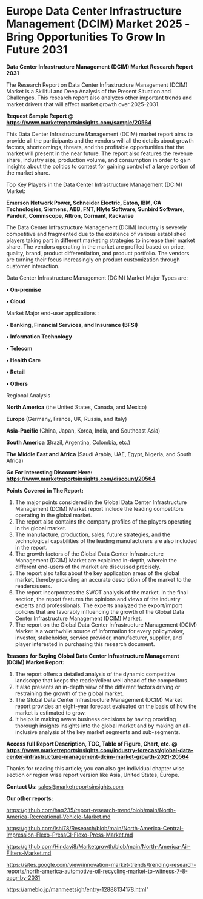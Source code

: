 # Europe Data Center Infrastructure Management (DCIM) Market 2025 -Bring Opportunities To Grow In Future 2031

<strong>Data Center Infrastructure Management (DCIM) Market Research Report 2031</strong>

The Research Report on Data Center Infrastructure Management (DCIM) Market is a Skillful and Deep Analysis of the Present Situation and Challenges. This research report also analyzes other important trends and market drivers that will affect market growth over 2025-2031.

<strong>Request Sample Report @ <a href=https://www.marketreportsinsights.com/sample/20564>https://www.marketreportsinsights.com/sample/20564</a></strong>

This Data Center Infrastructure Management (DCIM) market report aims to provide all the participants and the vendors will all the details about growth factors, shortcomings, threats, and the profitable opportunities that the market will present in the near future. The report also features the revenue share, industry size, production volume, and consumption in order to gain insights about the politics to contest for gaining control of a large portion of the market share.

Top Key Players in the Data Center Infrastructure Management (DCIM) Market:

<strong>Emerson Network Power, Schneider Electric, Eaton, IBM, CA Technologies, Siemens, ABB, FNT, Nlyte Software, Sunbird Software, Panduit, Commscope, Altron, Cormant, Rackwise</strong>

The Data Center Infrastructure Management (DCIM) Industry is severely competitive and fragmented due to the existence of various established players taking part in different marketing strategies to increase their market share. The vendors operating in the market are profiled based on price, quality, brand, product differentiation, and product portfolio. The vendors are turning their focus increasingly on product customization through customer interaction.

Data Center Infrastructure Management (DCIM) Market Major Types are:

<strong>• On-premise

• Cloud</strong>

Market Major end-user applications :

<strong>• Banking, Financial Services, and Insurance (BFSI)

• Information Technology

• Telecom

• Health Care

• Retail

• Others</strong>

Regional Analysis

</u><strong><b>North America</b></strong> (the United States, Canada, and Mexico)

<strong><b>Europe </b></strong>(Germany, France, UK, Russia, and Italy)

<strong><b>Asia-Pacific</b></strong> (China, Japan, Korea, India, and Southeast Asia)

<strong><b>South America</b></strong> (Brazil, Argentina, Colombia, etc.)

<strong><b>The Middle East and Africa</b></strong> (Saudi Arabia, UAE, Egypt, Nigeria, and South Africa)

<strong>Go For Interesting Discount Here: <a href=https://www.marketreportsinsights.com/discount/20564>https://www.marketreportsinsights.com/discount/20564</a></strong>

<strong>Points Covered in The Report:</strong>
<ol>
  <li>The major points considered in the Global Data Center Infrastructure Management (DCIM) Market report include the leading competitors operating in the global market.</li>
  <li>The report also contains the company profiles of the players operating in the global market.</li>
  <li>The manufacture, production, sales, future strategies, and the technological capabilities of the leading manufacturers are also included in the report.</li>
  <li>The growth factors of the Global Data Center Infrastructure Management (DCIM) Market are explained in-depth, wherein the different end-users of the market are discussed precisely.</li>
  <li>The report also talks about the key application areas of the global market, thereby providing an accurate description of the market to the readers/users.</li>
  <li>The report incorporates the SWOT analysis of the market. In the final section, the report features the opinions and views of the industry experts and professionals. The experts analyzed the export/import policies that are favorably influencing the growth of the Global Data Center Infrastructure Management (DCIM) Market.</li>
  <li>The report on the Global Data Center Infrastructure Management (DCIM) Market is a worthwhile source of information for every policymaker, investor, stakeholder, service provider, manufacturer, supplier, and player interested in purchasing this research document.</li>
</ol>
<strong>Reasons for Buying Global Data Center Infrastructure Management (DCIM) Market Report:</strong>

<ol>
  <li>The report offers a detailed analysis of the dynamic competitive landscape that keeps the reader/client well ahead of the competitors.</li>
  <li>It also presents an in-depth view of the different factors driving or restraining the growth of the global market.</li>
  <li>The Global Data Center Infrastructure Management (DCIM) Market report provides an eight-year forecast evaluated on the basis of how the market is estimated to grow.</li>
  <li>It helps in making aware business decisions by having providing thorough insights insights into the global market and by making an all-inclusive analysis of the key market segments and sub-segments.</li>
</ol>
<strong>Access full Report Description, TOC, Table of Figure, Chart, etc. @ <a href=https://www.marketreportsinsights.com/industry-forecast/global-data-center-infrastructure-management-dcim-market-growth-2021-20564>https://www.marketreportsinsights.com/industry-forecast/global-data-center-infrastructure-management-dcim-market-growth-2021-20564</a></strong>


Thanks for reading this article; you can also get individual chapter wise section or region wise report version like Asia, United States, Europe.

<strong>Contact Us:</strong>
sales@marketreportsinsights.com

<strong>Our other reports:</strong>

<a href=https://github.com/haq235/report-research-trend/blob/main/North-America-Recreational-Vehicle-Market.md>https://github.com/haq235/report-research-trend/blob/main/North-America-Recreational-Vehicle-Market.md</a>

<a href=https://github.com/Ishi78/Research/blob/main/North-America-Central-Impression-Flexo-PressCI-Flexo-Press-Market.md>https://github.com/Ishi78/Research/blob/main/North-America-Central-Impression-Flexo-PressCI-Flexo-Press-Market.md</a>

<a href=https://github.com/Hindavi8/Marketgrowth/blob/main/North-America-Air-Filters-Market.md>https://github.com/Hindavi8/Marketgrowth/blob/main/North-America-Air-Filters-Market.md</a>

<a href=https://sites.google.com/view/innovation-market-trends/trending-research-reports/north-america-automotive-oil-recycling-market-to-witness-7-8-cagr-by-2031>https://sites.google.com/view/innovation-market-trends/trending-research-reports/north-america-automotive-oil-recycling-market-to-witness-7-8-cagr-by-2031</a>

<a href=https://ameblo.jp/manmeetsigh/entry-12888134178.html>https://ameblo.jp/manmeetsigh/entry-12888134178.html</a>"
